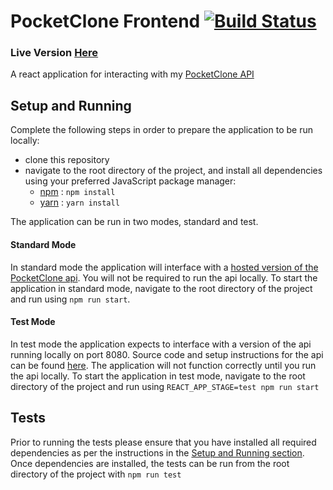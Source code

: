 # PocketClone Frontend [![Build Status](https://travis-ci.com/samjones1001/pocket-clone-frontend.svg?branch=master)](https://travis-ci.com/samjones1001/pocket-clone-frontend)

### Live Version [Here](http://pocket-clone.surge.sh/)

A react application for interacting with my [PocketClone API](https://github.com/samjones1001/pocket-clone-backend)

## Setup and Running

Complete the following steps in order to prepare the application to be run locally:
- clone this repository
- navigate to the root directory of the project, and install all dependencies using your preferred JavaScript package manager:
  - [npm](https://www.npmjs.com/get-npm) : `npm install`
  - [yarn](https://yarnpkg.com/getting-started/install) : `yarn install`

The application can be run in two modes, standard and test.

#### Standard Mode

In standard mode the application will interface with a [hosted version of the PocketClone api](https://protected-harbor-70609.herokuapp.com/api/articles/). You will not be required to run the api locally.
To start the application in standard mode, navigate to the root directory of the project and run using `npm run start`.

#### Test Mode

In test mode the application expects to interface with a version of the api running locally on port 8080. Source code and setup instructions for the api can be found [here](https://github.com/samjones1001/pocket-clone-backend). The application will not function correctly until you run the api locally.
To start the application in test mode, navigate to the root directory of the project and run using `REACT_APP_STAGE=test npm run start`

## Tests

Prior to running the tests please ensure that you have installed all required dependencies as per the instructions in the [Setup and Running section](#setup-and-running).
Once dependencies are installed, the tests can be run from the root directory of the project with `npm run test`
